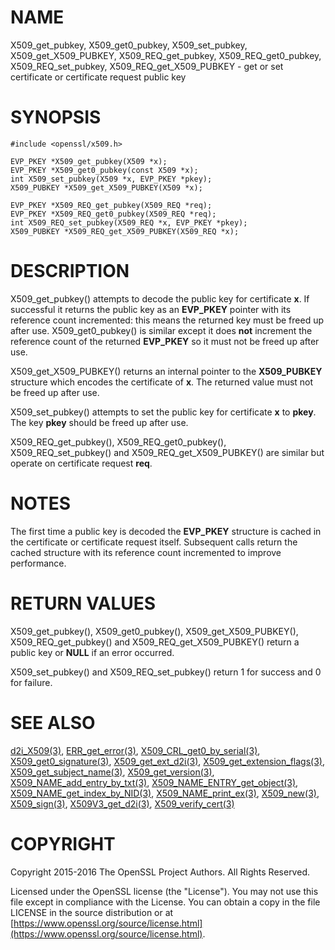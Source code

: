 # NAME

X509\_get\_pubkey, X509\_get0\_pubkey, X509\_set\_pubkey, X509\_get\_X509\_PUBKEY,
X509\_REQ\_get\_pubkey, X509\_REQ\_get0\_pubkey, X509\_REQ\_set\_pubkey,
X509\_REQ\_get\_X509\_PUBKEY - get or set certificate or certificate request
public key

# SYNOPSIS

    #include <openssl/x509.h>

    EVP_PKEY *X509_get_pubkey(X509 *x);
    EVP_PKEY *X509_get0_pubkey(const X509 *x);
    int X509_set_pubkey(X509 *x, EVP_PKEY *pkey);
    X509_PUBKEY *X509_get_X509_PUBKEY(X509 *x);

    EVP_PKEY *X509_REQ_get_pubkey(X509_REQ *req);
    EVP_PKEY *X509_REQ_get0_pubkey(X509_REQ *req);
    int X509_REQ_set_pubkey(X509_REQ *x, EVP_PKEY *pkey);
    X509_PUBKEY *X509_REQ_get_X509_PUBKEY(X509_REQ *x);

# DESCRIPTION

X509\_get\_pubkey() attempts to decode the public key for certificate **x**. If
successful it returns the public key as an **EVP\_PKEY** pointer with its
reference count incremented: this means the returned key must be freed up
after use. X509\_get0\_pubkey() is similar except it does **not** increment
the reference count of the returned **EVP\_PKEY** so it must not be freed up
after use.

X509\_get\_X509\_PUBKEY() returns an internal pointer to the **X509\_PUBKEY**
structure which encodes the certificate of **x**. The returned value
must not be freed up after use.

X509\_set\_pubkey() attempts to set the public key for certificate **x** to
**pkey**. The key **pkey** should be freed up after use.

X509\_REQ\_get\_pubkey(), X509\_REQ\_get0\_pubkey(), X509\_REQ\_set\_pubkey() and
X509\_REQ\_get\_X509\_PUBKEY() are similar but operate on certificate request **req**.

# NOTES

The first time a public key is decoded the **EVP\_PKEY** structure is
cached in the certificate or certificate request itself. Subsequent calls
return the cached structure with its reference count incremented to
improve performance.

# RETURN VALUES

X509\_get\_pubkey(), X509\_get0\_pubkey(), X509\_get\_X509\_PUBKEY(),
X509\_REQ\_get\_pubkey() and X509\_REQ\_get\_X509\_PUBKEY() return a public key or
**NULL** if an error occurred.

X509\_set\_pubkey() and X509\_REQ\_set\_pubkey() return 1 for success and 0
for failure.

# SEE ALSO

[d2i\_X509(3)](http://man.he.net/man3/d2i_X509),
[ERR\_get\_error(3)](http://man.he.net/man3/ERR_get_error),
[X509\_CRL\_get0\_by\_serial(3)](http://man.he.net/man3/X509_CRL_get0_by_serial),
[X509\_get0\_signature(3)](http://man.he.net/man3/X509_get0_signature),
[X509\_get\_ext\_d2i(3)](http://man.he.net/man3/X509_get_ext_d2i),
[X509\_get\_extension\_flags(3)](http://man.he.net/man3/X509_get_extension_flags),
[X509\_get\_subject\_name(3)](http://man.he.net/man3/X509_get_subject_name),
[X509\_get\_version(3)](http://man.he.net/man3/X509_get_version),
[X509\_NAME\_add\_entry\_by\_txt(3)](http://man.he.net/man3/X509_NAME_add_entry_by_txt),
[X509\_NAME\_ENTRY\_get\_object(3)](http://man.he.net/man3/X509_NAME_ENTRY_get_object),
[X509\_NAME\_get\_index\_by\_NID(3)](http://man.he.net/man3/X509_NAME_get_index_by_NID),
[X509\_NAME\_print\_ex(3)](http://man.he.net/man3/X509_NAME_print_ex),
[X509\_new(3)](http://man.he.net/man3/X509_new),
[X509\_sign(3)](http://man.he.net/man3/X509_sign),
[X509V3\_get\_d2i(3)](http://man.he.net/man3/X509V3_get_d2i),
[X509\_verify\_cert(3)](http://man.he.net/man3/X509_verify_cert)

# COPYRIGHT

Copyright 2015-2016 The OpenSSL Project Authors. All Rights Reserved.

Licensed under the OpenSSL license (the "License").  You may not use
this file except in compliance with the License.  You can obtain a copy
in the file LICENSE in the source distribution or at
[https://www.openssl.org/source/license.html](https://www.openssl.org/source/license.html).
